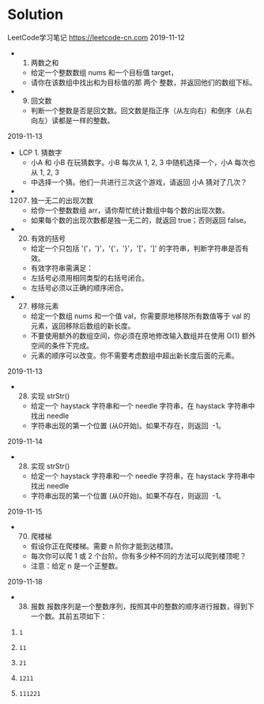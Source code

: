 # Solution
LeetCode学习笔记
https://leetcode-cn.com
2019-11-12
   * 1. 两数之和 
     * 给定一个整数数组 nums 和一个目标值 target，
     * 请你在该数组中找出和为目标值的那 两个 整数，并返回他们的数组下标。
   * 9. 回文数
     * 判断一个整数是否是回文数。回文数是指正序（从左向右）和倒序（从右向左）读都是一样的整数。
 
2019-11-13
   * LCP 1. 猜数字
     * 小A 和 小B 在玩猜数字。小B 每次从 1, 2, 3 中随机选择一个，小A 每次也从 1, 2, 3
     * 中选择一个猜。他们一共进行三次这个游戏，请返回 小A 猜对了几次？
   * 1207. 独一无二的出现次数
     * 给你一个整数数组 arr，请你帮忙统计数组中每个数的出现次数。
     * 如果每个数的出现次数都是独一无二的，就返回 true；否则返回 false。
   * 20. 有效的括号
     * 给定一个只包括 '('，')'，'{'，'}'，'['，']' 的字符串，判断字符串是否有效。
     * 有效字符串需满足：
     * 左括号必须用相同类型的右括号闭合。
     * 左括号必须以正确的顺序闭合。 
   * 27. 移除元素
     * 给定一个数组 nums 和一个值 val，你需要原地移除所有数值等于 val 的元素，返回移除后数组的新长度。
     * 不要使用额外的数组空间，你必须在原地修改输入数组并在使用 O(1) 额外空间的条件下完成。
     * 元素的顺序可以改变。你不需要考虑数组中超出新长度后面的元素。 
 
2019-11-13
   * 28. 实现 strStr()
     * 给定一个 haystack 字符串和一个 needle 字符串，在 haystack 字符串中找出 needle
     * 字符串出现的第一个位置 (从0开始)。如果不存在，则返回  -1。  
     
2019-11-14
   * 28. 实现 strStr()
     * 给定一个 haystack 字符串和一个 needle 字符串，在 haystack 字符串中找出 needle
     * 字符串出现的第一个位置 (从0开始)。如果不存在，则返回  -1。
     
2019-11-15
   * 70. 爬楼梯
     * 假设你正在爬楼梯。需要 n 阶你才能到达楼顶。
     * 每次你可以爬 1 或 2 个台阶。你有多少种不同的方法可以爬到楼顶呢？
     * 注意：给定 n 是一个正整数。

2019-11-18
   * 38. 报数
   报数序列是一个整数序列，按照其中的整数的顺序进行报数，得到下一个数。其前五项如下：
   1.     1
   2.     11
   3.     21
   4.     1211
   5.     111221

        